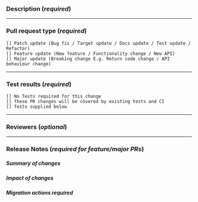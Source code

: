 <!--
For more information on the requirements for pull requests, please see [the contributing guidelines](https://os.mbed.com/docs/mbed-os/latest/contributing/workflow.html#pull-request-types).
-->
### Description (*required*)

<!--
    Required
    Add here detailed changes summary, testing results, dependencies
    Good example: https://os.mbed.com/docs/mbed-os/latest/contributing/workflow.html (Pull request template)
-->


----------------------------------------------------------------------------------------------------------------
### Pull request type (*required*)

<!--
    Required
    Please add only one X to one of the following types. Do not fill multiple types (split the pull request otherwise).
    Please note this is not a GitHub task list, indenting the boxes or changing the format to add a '.' or '*' in front
    of them would change the meaning incorrectly. The only changes to be made are to add a description text under the
    description heading and to add a 'x' to the correct box.
-->
    [] Patch update (Bug fix / Target update / Docs update / Test update / Refactor)
    [] Feature update (New feature / Functionality change / New API)
    [] Major update (Breaking change E.g. Return code change / API behaviour change)

----------------------------------------------------------------------------------------------------------------
### Test results (*required*)

<!--
    Optional
    For example, add test results for new target
-->
    [] No Tests required for this change
    [] These PR changes will be covered by existing tests and CI
    [] Tests supplied below
    
    
----------------------------------------------------------------------------------------------------------------
### Reviewers (*optional*)

<!--
    Optional
    Request additional reviewers with @username
-->

----------------------------------------------------------------------------------------------------------------
### Release Notes (*required for feature/major PRs*)

<!--
    This section is compulsory for all Feature and Major PR types.
    This section is automatically added to release notes. Please fill in each sub-section with sufficient detail for a user.
    For more information, please see [the contributing guidelines](https://os.mbed.com/docs/mbed-os/latest/contributing/workflow.html#pull-request-types). 
-->

##### Summary of changes

##### Impact of changes

##### Migration actions required


